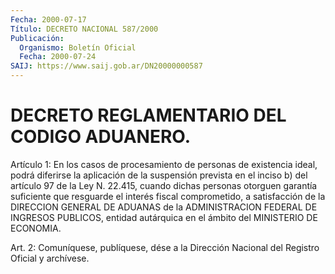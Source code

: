 ```yaml
---
Fecha: 2000-07-17
Título: DECRETO NACIONAL 587/2000
Publicación:
  Organismo: Boletín Oficial
  Fecha: 2000-07-24
SAIJ: https://www.saij.gob.ar/DN20000000587
---
```

# DECRETO REGLAMENTARIO DEL CODIGO ADUANERO.

<a id="1"></a>
Artículo  1:  En  los  casos  de  procesamiento  de  personas  de existencia  ideal,  podrá  diferirse la aplicación de la suspensión prevista en el inciso b) del artículo 97 de la Ley N. 22.415, cuando dichas  personas otorguen garantía  suficiente  que  resguarde  el interés  fiscal  comprometido,  a  satisfacción  de  la  DIRECCION GENERAL DE  ADUANAS  de  la  ADMINISTRACION  FEDERAL  DE INGRESOS PUBLICOS,  entidad  autárquica  en  el  ámbito  del  MINISTERIO  DE ECONOMIA.

<a id="2"></a>
Art.  2: Comuníquese, publíquese, dése a la Dirección  Nacional del Registro Oficial y archívese.